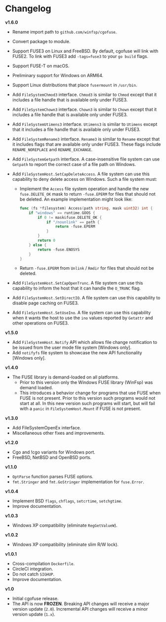 # Changelog


**v1.6.0**

- Rename import path to `github.com/winfsp/cgofuse`.

- Convert package to module.

- Support FUSE3 on Linux and FreeBSD. By default, cgofuse will link with FUSE2. To link with FUSE3 add `-tags=fuse3` to your `go build` flags.

- Support FUSE-T on macOS.

- Preliminary support for Windows on ARM64.

- Support Linux distributions that place `fusermount` in `/usr/bin`.

- Add `FileSystemChmod3` interface. `Chmod3` is similar to `Chmod` except that it includes a file handle that is available only under FUSE3.

- Add `FileSystemChown3` interface. `Chown3` is similar to `Chown` except that it includes a file handle that is available only under FUSE3.

- Add `FileSystemUtimens3` interface. `Utimens3` is similar to `Utimens` except that it includes a file handle that is available only under FUSE3.

- Add `FileSystemRename3` interface. `Rename3` is similar to `Rename` except that it includes flags that are available only under FUSE3. These flags include `RENAME_NOREPLACE` and `RENAME_EXCHANGE`.

- Add `FileSystemGetpath` interface. A case-insensitive file system can use `Getpath` to report the correct case of a file path on Windows.

- Add `FileSystemHost.SetCapDeleteAccess`. A file system can use this capability to deny delete access on Windows. Such a file system must:
    - Implement the `Access` file system operation and handle the new `fuse.DELETE_OK` mask to return `-fuse.EPERM` for files that should not be deleted. An example implementation might look like:
        ```Go
        func (fs *filesystem) Access(path string, mask uint32) int {
            if "windows" == runtime.GOOS {
                if 0 != mask&fuse.DELETE_OK {
                    if "/nounlink" == path {
                        return -fuse.EPERM
                    }
                }
                return 0
            } else {
                return -fuse.ENOSYS
            }
        }
        ```
    - Return `-fuse.EPERM` from `Unlink` / `Rmdir` for files that should not be deleted.

- Add `FileSystemHost.SetCapOpenTrunc`. A file system can use this capability to inform the host that it can handle the `O_TRUNC` flag.

- Add `FileSystemHost.SetDirectIO`. A file system can use this capability to disable page caching on FUSE3.

- Add `FileSystemHost.SetUseIno`. A file system can use this capability when it wants the host to use the `ino` values reported by `Getattr` and other operations on FUSE3.


**v1.5.0**

- Add `FileSystemHost.Notify` API which allows file change notification to be issued from the user mode file system [Windows only].
- Add `notifyfs` file system to showcase the new API functionality [Windows only].


**v1.4.0**

- The FUSE library is demand-loaded on all platforms.
    - Prior to this version only the Windows FUSE library (WinFsp) was demand loaded.
    - This introduces a behavior change for programs that use FUSE when FUSE is not present. Prior to this version such programs would not start at all. In this new version such programs will start, but will fail with a `panic` in `FileSystemHost.Mount` if FUSE is not present.


**v1.3.0**

- Add FileSystemOpenEx interface.
- Miscellaneous other fixes and improvements.


**v1.2.0**

- Cgo and !cgo variants for Windows port.
- FreeBSD, NetBSD and OpenBSD ports.


**v1.1.0**

- `OptParse` function parses FUSE options.
- `fmt.Stringer` and `fmt.GoStringer` implementation for `fuse.Error`.


**v1.0.4**

- Implement BSD `flags`, `chflags`, `setcrtime`, `setchgtime`.
- Improve documentation.


**v1.0.3**

- Windows XP compatibility (eliminate `RegGetValueW`).


**v1.0.2**

- Windows XP compatibility (eliminate slim R/W lock).


**v1.0.1**

- Cross-compilation `Dockerfile`.
- CircleCI integration.
- Do not catch `SIGHUP`.
- Improve documentation.


**v1.0**

- Initial cgofuse release.
- The API is now **FROZEN**. Breaking API changes will receive a major version update (`2.0`). Incremental API changes will receive a minor version update (`1.x`).
